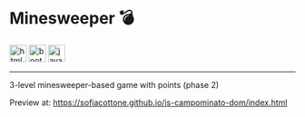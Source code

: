 # Minesweeper 💣

<img width="30" height="30" src="https://img.icons8.com/color/30/html-5--v1.png" alt="html-5--v1"/> <img width="30" height="30" src="https://img.icons8.com/color/30/bootstrap--v2.png" alt="bootstrap--v2"/> <img width="30" height="30" src="https://img.icons8.com/color/30/javascript--v1.png" alt="javascript--v1"/>

---

3-level minesweeper-based game with points (phase 2)

Preview at:
https://sofiacottone.github.io/js-campominato-dom/index.html